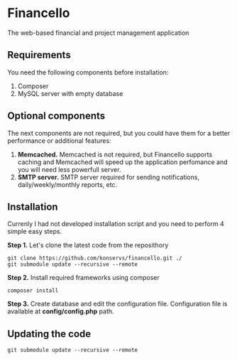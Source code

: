 # Financello
The web-based financial and project management application

## Requirements
You need the following components before installation:
 1. Composer
 2. MySQL server with empty database

## Optional components
The next components are not required, but you could have them for a better performance or additional features:
 1. **Memcached.** Memcached is not required, but Financello supports caching and Memcached will speed up the application perfomance and you will need less powerfull server.
 2. **SMTP server.** SMTP server required for sending notifications, daily/weekly/monthly reports, etc.

## Installation
Currenly I had not developed installation script and you need to perform 4 simple easy steps.

**Step 1.** Let's clone the latest code from the reposithory
```{r, engine='bash', code_block_name}
git clone https://github.com/konservs/financello.git ./
git submodule update --recursive --remote
```

**Step 2.** Install required frameworks using composer
```{r, engine='bash', code_block_name}
composer install
```

**Step 3.** Create database and edit the configuration file.
Configuration file is available at **config/config.php** path.



## Updating the code
```{r, engine='bash', code_block_name}
git submodule update --recursive --remote
```
